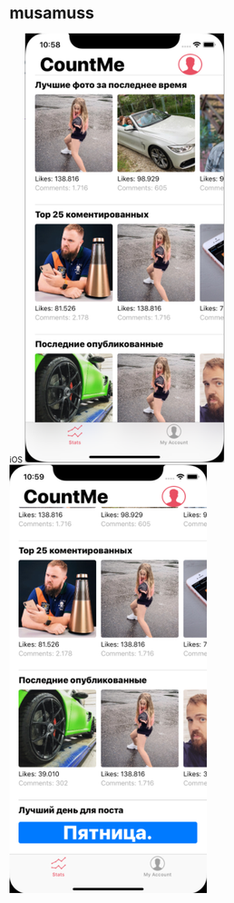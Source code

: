 # musamuss
iOS
![alt text](https://github.com/musamuss/CountMe/blob/master/photo1.png)
![alt text](https://github.com/musamuss/CountMe/blob/master/photo2.png)
